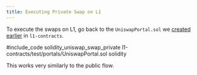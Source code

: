 ```yaml
---
title: Executing Private Swap on L1
---
```


To execute the swaps on L1, go back to the `UniswapPortal.sol` we [created earlier](./l1_portal.md) in `l1-contracts`.

#include_code solidity_uniswap_swap_private l1-contracts/test/portals/UniswapPortal.sol solidity

This works very similarly to the public flow.

